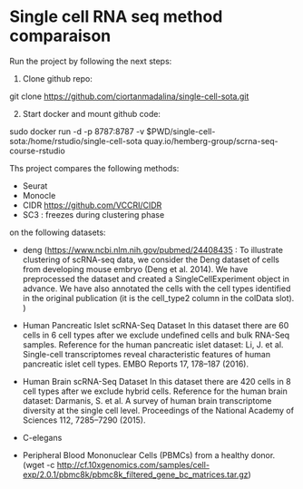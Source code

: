 # Single cell RNA seq method comparaison

Run the project by following the next steps:

1. Clone github repo:

git clone https://github.com/ciortanmadalina/single-cell-sota.git

2. Start docker and mount github code:

sudo docker run -d -p 8787:8787 -v $PWD/single-cell-sota:/home/rstudio/single-cell-sota quay.io/hemberg-group/scrna-seq-course-rstudio 

Ths project compares the following methods:
- Seurat
- Monocle
- CIDR https://github.com/VCCRI/CIDR
- SC3 : freezes during clustering phase

on the following datasets:

- deng (https://www.ncbi.nlm.nih.gov/pubmed/24408435 : 
To illustrate clustering of scRNA-seq data, we consider the Deng dataset of cells from developing mouse embryo (Deng et al. 2014). We have preprocessed the dataset and created a SingleCellExperiment object in advance. We have also annotated the cells with the cell types identified in the original publication (it is the cell_type2 column in the colData slot). )

- Human Pancreatic Islet scRNA-Seq Dataset
In this dataset there are 60 cells in 6 cell types after we exclude undefined cells and bulk RNA-Seq samples. Reference for the human pancreatic islet dataset:
Li, J. et al. Single-cell transcriptomes reveal characteristic features of human pancreatic islet cell types. EMBO Reports 17, 178–187 (2016).
- Human Brain scRNA-Seq Dataset
 In this dataset there are 420 cells in 8 cell types after we exclude hybrid cells. Reference for the human brain dataset: Darmanis, S. et al. A survey of human brain transcriptome diversity at the single cell level. Proceedings of the National Academy of Sciences 112, 7285–7290 (2015).

- C-elegans


- Peripheral Blood Mononuclear Cells (PBMCs) from a healthy donor.(wget -c http://cf.10xgenomics.com/samples/cell-exp/2.0.1/pbmc8k/pbmc8k_filtered_gene_bc_matrices.tar.gz)

